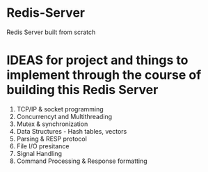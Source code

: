 # Redis-Server
Redis Server built from scratch

# IDEAS for project and things to implement through the course of building this Redis Server
1. TCP/IP & socket programming
2. Concurrencyt and Multithreading
3. Mutex & synchronization
4. Data Structures - Hash tables, vectors
5. Parsing & RESP protocol
6. File I/O presitance
7. Signal Handling
8. Command Processing & Response formatting